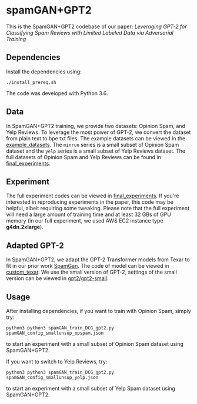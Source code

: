 # spamGAN+GPT2

This is the SpamGAN+GPT2 codebase of our paper: *Leveraging GPT-2 for Classifying Spam Reviews with Limited Labeled Data via Adversarial Training*

## Dependencies

Install the dependencies using:

```./install_prereq.sh```

The code was developed with Python 3.6.

## Data

In SpamGAN+GPT2 training, we provide two datasets: Opinion Spam, and Yelp
Reviews. To leverage the most power of GPT-2, we convert the dataset from plain
text to bpe txt files. The example datasets can be viewed in the
[example_datasets](./example_datasets). The `minrun` series is a small subset of
Opinion Spam dataset and the `yelp` series is a small subset of Yelp Reviews
dataset. The full datasets of Opinion Spam and Yelp Reviews can be found in
[final_experiments](./final_experiments).

## Experiment

The full experiment codes can be viewed in
[final_experiments](./final_experiments). If you're interested in reproducing
experiments in the paper, this code may be helpful, albeit requiring some
tweaking. Please note that the full experiment will need a large amount of
training time and at least 32 GBs of GPU memory (in our full experiment, we used
AWS EC2 instance type **g4dn.2xlarge**).

## Adapted GPT-2 

In SpamGAN+GPT2, we adapt the GPT-2 Transformer models from Texar to fit in our
prior work [SpamGan](https://www.ijcai.org/Proceedings/2019/0723.pdf). The code
of model can be viewed in [custom_texar](./custom_texar). We use the small
version of GPT-2, settings of the small version can be viewed in
[gpt2/gpt2-small](./gpt2/gpt2-small).

## Usage

After installing dependencies, if you want to train with Opinion Spam, simply try:

```python3 python3 spamGAN_train_DCG_gpt2.py spamGAN_config_smallunsup_opspam.json```

to start an experiment with a small subset of Opinion Spam dataset using SpamGAN+GPT2. 

If you want to switch to Yelp Reviews, try:

```python3 python3 spamGAN_train_DCG_gpt2.py spamGAN_config_smallunsup_yelp.json```

to start an experiment with a small subset of Yelp Spam dataset using SpamGAN+GPT2. 
